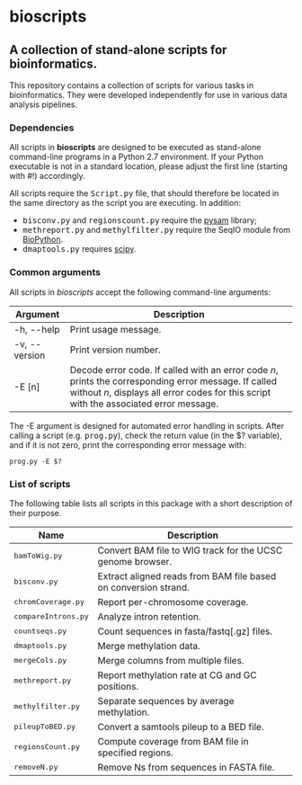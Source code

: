 # bioscripts
## A collection of stand-alone scripts for bioinformatics.

This repository contains a collection of scripts for various tasks in bioinformatics. 
They were developed independently for use in various data analysis pipelines.

### Dependencies

All scripts in **bioscripts** are designed to be executed as stand-alone
command-line programs in a Python 2.7 environment. If your Python
executable is not in a standard location, please adjust the first line
(starting with #!) accordingly.

All scripts require the <tt>Script.py</tt> file, that should therefore be
located in the same directory as the script you are executing. In
addition: 

* <tt>bisconv.py</tt> and <tt>regionscount.py</tt> require the [pysam](https://pysam.readthedocs.io/en/latest/) library;
* <tt>methreport.py</tt> and <tt>methylfilter.py</tt> require the SeqIO module from [BioPython](https://github.com/biopython/biopython.github.io/).
* <tt>dmaptools.py</tt> requires [scipy](https://www.scipy.org/).

### Common arguments

All scripts in *bioscripts* accept the following command-line
arguments:

Argument | Description
-----------|------------
-h, --help | Print usage message.
-v, --version | Print version number.
-E [n]        | Decode error code. If called with an error code *n*, prints the corresponding error message. If called without *n*, displays all error codes for this script with the associated error message.

The -E argument is designed for automated error handling in
scripts. After calling a script (e.g. <tt>prog.py</tt>), check the return value (in the $?
variable), and if it is not zero, print the corresponding error
message with:

```
prog.py -E $?
```

### List of scripts

The following table lists all scripts in this package with a short
description of their purpose.

Name | Description
-----|------------
<tt>bamToWig.py</tt>        | Convert BAM file to WIG track for the UCSC genome browser.
<tt>bisconv.py</tt>         | Extract aligned reads from BAM file based on conversion strand.
<tt>chromCoverage.py</tt>   | Report per-chromosome coverage.
<tt>compareIntrons.py</tt>  | Analyze intron retention.
<tt>countseqs.py</tt>       | Count sequences in fasta/fastq[.gz] files.
<tt>dmaptools.py</tt>       | Merge methylation data.
<tt>mergeCols.py</tt>       | Merge columns from multiple files.
<tt>methreport.py</tt>      | Report methylation rate at CG and GC positions.
<tt>methylfilter.py</tt>    | Separate sequences by average methylation.
<tt>pileupToBED.py</tt>     | Convert a samtools pileup to a BED file.
<tt>regionsCount.py</tt>    | Compute coverage from BAM file in specified regions.
<tt>removeN.py</tt>         | Remove Ns from sequences in FASTA file.
